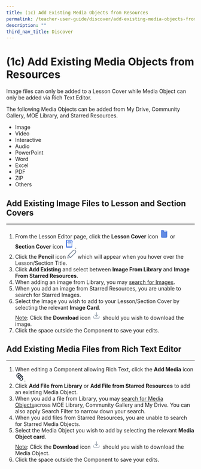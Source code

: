 ```yaml
---
title: (1c) Add Existing Media Objects from Resources
permalink: /teacher-user-guide/discover/add-existing-media-objects-from-resources/
description: ""
third_nav_title: Discover
---
```

<h1>(1c) Add Existing Media Objects from Resources</h1>

<p>Image files can only be added to a Lesson Cover while Media Object can only be added via Rich Text Editor.</p>

<p>The following Media Objects can be added from My Drive, Community Gallery, MOE Library, and Starred Resources.</p>

<ul>
  <li>Image</li>
  <li>Video</li>
  <li>Interactive</li>
  <li>Audio</li>
  <li>PowerPoint</li>
  <li>Word</li>
  <li>Excel</li>
  <li>PDF</li>
  <li>ZIP</li>
  <li>Others</li>
</ul>

<h2>Add Existing Image Files to Lesson and Section Covers</h2>

<hr>

<ol>
  <li>From the Lesson Editor page, click the <strong>Lesson Cover</strong> icon 
			<img style="width:1.5rem; display: inline;" src="/images/Icons/Section.svg">	
		or <strong>Section Cover</strong> icon <img style="width:1.5rem; display: inline;" src="/images/Icons/Introduction.svg">	.</li>
  <li>Click the <strong>Pencil</strong> icon <img style="width:1.5rem; display: inline;" src="/images/Icons/Pencil.svg">	 which will appear when you hover over the Lesson/Section Title.</li>
  <li>Click <strong>Add Existing</strong> and select between <strong>Image From Library</strong> and <strong>Image From Starred Resources</strong>.</li>
  <li>When adding an image from Library, you may  <a target="_blank" href="/teacher-user-guide/discover/search-for-resources/">search for Images</a>.</li>
  <li>When you add an image from Starred Resources, you are unable to search for Starred Images.</li>
  <li>Select the Image you wish to add to your Lesson/Section Cover by selecting the relevant <strong>Image Card</strong>.</li>
<u>Note</u>: Click the <strong>Download</strong> icon 
		<img style="width:1.5rem; display: inline;" src="/images/Icons/Download.svg"> should you wish to download the image.
  <li>Click the space outside the Component to save your edits.</li>
</ol>

<h2>Add Existing Media Files from Rich Text Editor</h2>

<hr>

<ol>
  <li>When editing a Component allowing Rich Text, click the <strong>Add Media</strong> icon <img style="width:1.5rem; display: inline;" src="/images/Icons/PaperClip.svg">.</li>
  <li>Click <strong>Add File from Library</strong> or <strong>Add File from Starred Resources</strong> to add an existing Media Object.</li>
  <li>When you add a file from Library, you may  <a target="_blank" href="/teacher-user-guide/discover/search-for-resources/">search for Media Objects</a>across MOE Library, Community Gallery and My Drive. You can also apply Search Filter to narrow down your search.</li>
  <li>When you add files from Starred Resources, you are unable to search for Starred Media Objects.</li>
  <li>Select the Media Object you wish to add by selecting the relevant <strong>Media Object card</strong>.</li>
	<u>Note</u>: Click the <strong>Download</strong> icon <img style="width:1.5rem; display: inline;" src="/images/Icons/Download.svg"> should you wish to download the Media Object.
  <li>Click the space outside the Component to save your edits.</li>
</ol>